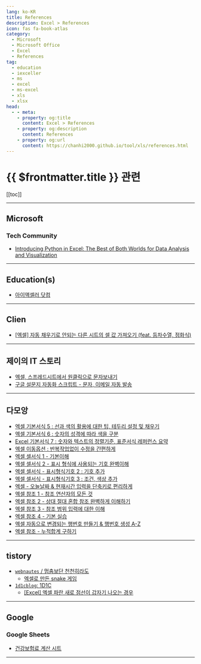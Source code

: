 ```yaml
---
lang: ko-KR
title: References
description: Excel > References
icon: fas fa-book-atlas
category: 
  - Microsoft
  - Microsoft Office
  - Excel
  - References
tag: 
  - education
  - iexceller
  - ms
  - excel
  - ms-excel
  - xls
  - xlsx
head:
  - - meta:
    - property: og:title
      content: Excel > References
    - property: og:description
      content: References
    - property: og:url
      content: https://chanhi2000.github.io/tool/xls/references.html
---
```


# {{ $frontmatter.title }} 관련

[[toc]]

---

## <FontIcon icon="fa-brands fa-microsoft"/>Microsoft

### Tech Community

- [Introducing Python in Excel: The Best of Both Worlds for Data Analysis and Visualization](https://techcommunity.microsoft.com/t5/microsoft-365-blog/introducing-python-in-excel-the-best-of-both-worlds-for-data/ba-p/3905482)

---

## Education(s)

- [아이액셀러 닷컴](http://www.iexceller.com)

---

## Clien

- [[엑셀] 자동 채우기로 안되는 다른 시트의 셀 값 가져오기 (feat. 등차수열, 점화식)](https://www.clien.net/service/board/lecture/17936871)

---

## 제이의 IT 스토리

- [엑셀, 스프레드시트에서 원클릭으로 문자보내기](https://m.blog.naver.com/oralol/223407852139)
- [구글 설문지 자동화 스크립트 - 문자, 이메일 자동 발송](https://m.blog.naver.com/oralol/223414624169)

---

## 다모앙

- [엑셀 기본서식 5 : 선과 색의 활용에 대한 팁, 테두리 설정 및 채우기](https://damoang.net/lecture/1658)
- [엑셀 기본서식 6 : 숫자의 성격에 따라 색을 구분](https://damoang.net/lecture/1962)
- [Excel 기본서식 7 : 숫자와 텍스트의 정렬기준, 표준서식 레퍼런스 요약](https://damoang.net/lecture/2028)
- [엑셀 이동옵션 : 반복작업없이 수정을 간편하게](https://damoang.net/lecture/2064)
- [엑셀 셀서식 1 - 기본이해](https://damoang.net/lecture/2199)
- [엑셀 셀서식 2 - 표시 형식에 사용되는 기호 완벽이해](https://damoang.net/lecture/2410)
- [엑셀 셀서식 - 표시형식기호 2 : 기호 추가](https://damoang.net/lecture/2540)
- [엑셀 셀서식 - 표시형식기호 3 : 조건, 색상 추가](https://damoang.net/lecture/2831)
- [엑셀 - 오늘날짜 & 현재시간 입력을 단축키로 편리하게](https://damoang.net/lecture/3903)
- [엑셀 참조 1 - 참조 연산자의 모든 것](https://damoang.net/lecture/3975)
- [엑셀 참조 2 - 상대 절대 혼합 참조 완벽하게 이해하기](https://damoang.net/lecture/4073)
- [엑셀 참조 3 - 참조 범위 입력에 대한 이해](https://damoang.net/lecture/4120)
- [엑셀 참조 4 - 기본 실습](https://damoang.net/lecture/4168)
- [엑셀 자동으로 변경되는 행번호 만들기 & 행번호 생성 A-Z](https://damoang.net/lecture/4192)
- [엑셀 참조 - 누적합계 구하기](https://damoang.net/lecture/4253)

---

## tistory

- [`webnautes` / 멈춤보단 천천히라도](https://webnautes.tistory.com/m/)
  - [엑셀로 만든 snake 게임](https://webnautes.tistory.com/m/2276)
- [`1d1cblog`: 1D1C](https://1d1cblog.tistory.com/m/)
  - [\[Excel\] 엑셀 파란 새로 점선이 갑자기 나오는 경우](https://1d1cblog.tistory.com/m/526)

<!-- END: tistory.com -->

---

## Google

### Google Sheets

- [건강보험료 계산 시트](https://docs.google.com/spreadsheets/d/1RraqEdQs706zilWJirbtTMmmw3Dybgkd/edit?gid=478614291#gid=478614291)

---

<TagLinks />